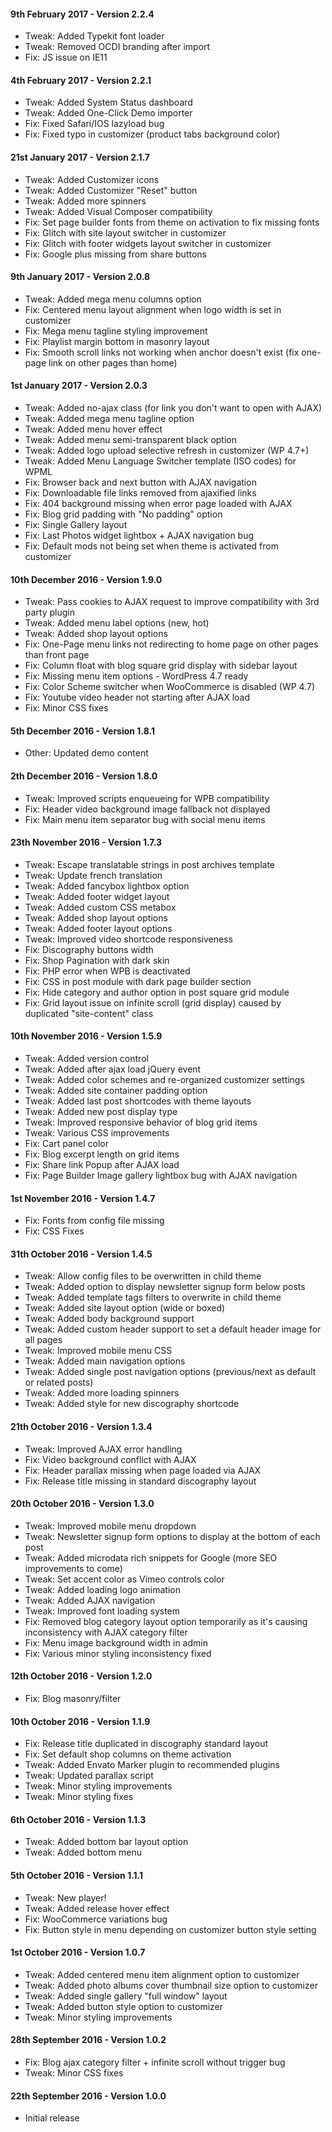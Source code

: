 #### 9th February 2017 - Version 2.2.4

* Tweak: Added Typekit font loader
* Tweak: Removed OCDI branding after import
* Fix: JS issue on IE11

#### 4th February 2017 - Version 2.2.1

* Tweak: Added System Status dashboard
* Tweak: Added One-Click Demo importer
* Fix: Fixed Safari/IOS lazyload bug
* Fix: Fixed typo in customizer (product tabs background color)

#### 21st January 2017 - Version 2.1.7

* Tweak: Added Customizer icons
* Tweak: Added Customizer "Reset" button
* Tweak: Added more spinners
* Tweak: Added Visual Composer compatibility
* Fix: Set page builder fonts from theme on activation to fix missing fonts
* Fix: Glitch with site layout switcher in customizer
* Fix: Glitch with footer widgets layout switcher in customizer
* Fix: Google plus missing from share buttons

#### 9th January 2017 - Version 2.0.8

* Tweak: Added mega menu columns option
* Fix: Centered menu layout alignment when logo width is set in customizer
* Fix: Mega menu tagline styling improvement
* Fix: Playlist margin bottom in masonry layout
* Fix: Smooth scroll links not working when anchor doesn't exist (fix one-page link on other pages than home)

#### 1st January 2017 - Version 2.0.3

* Tweak: Added no-ajax class (for link you don't want to open with AJAX)
* Tweak: Added mega menu tagline option
* Tweak: Added menu hover effect
* Tweak: Added menu semi-transparent black option
* Tweak: Added logo upload selective refresh in customizer (WP 4.7+)
* Tweak: Added Menu Language Switcher template (ISO codes) for WPML
* Fix: Browser back and next button with AJAX navigation
* Fix: Downloadable file links removed from ajaxified links
* Fix: 404 background missing when error page loaded with AJAX
* Fix: Blog grid padding with "No padding" option
* Fix: Single Gallery layout
* Fix: Last Photos widget lightbox + AJAX navigation bug
* Fix: Default mods not being set when theme is activated from customizer

#### 10th December 2016 - Version 1.9.0

* Tweak: Pass cookies to AJAX request to improve compatibility with 3rd party plugin
* Tweak: Added menu label options (new, hot)
* Tweak: Added shop layout options
* Fix: One-Page menu links not redirecting to home page on other pages than front page
* Fix: Column float with blog square grid display with sidebar layout
* Fix: Missing menu item options - WordPress 4.7 ready
* Fix: Color Scheme switcher when WooCommerce is disabled (WP 4.7)
* Fix: Youtube video header not starting after AJAX load
* Fix: Minor CSS fixes

#### 5th December 2016 - Version 1.8.1

* Other: Updated demo content

#### 2th December 2016 - Version 1.8.0

* Tweak: Improved scripts enqueueing for WPB compatibility
* Fix: Header video background image fallback not displayed
* Fix: Main menu item separator bug with social menu items

#### 23th November 2016 - Version 1.7.3

* Tweak: Escape translatable strings in post archives template
* Tweak: Update french translation
* Tweak: Added fancybox lightbox option
* Tweak: Added footer widget layout
* Tweak: Added custom CSS metabox
* Tweak: Added shop layout options
* Tweak: Added footer layout options
* Tweak: Improved video shortcode responsiveness
* Fix: Discography buttons width
* Fix: Shop Pagination with dark skin
* Fix: PHP error when WPB is deactivated
* Fix: CSS in post module with dark page builder section
* Fix: Hide category and author option in post square grid module
* Fix: Grid layout issue on infinite scroll (grid display) caused by duplicated "site-content" class

#### 10th November 2016 - Version 1.5.9

* Tweak: Added version control
* Tweak: Added after ajax load jQuery event
* Tweak: Added color schemes and re-organized customizer settings
* Tweak: Added site container padding option
* Tweak: Added last post shortcodes with theme layouts
* Tweak: Added new post display type
* Tweak: Improved responsive behavior of blog grid items
* Tweak: Various CSS improvements
* Fix: Cart panel color
* Fix: Blog excerpt length on grid items
* Fix: Share link Popup after AJAX load
* Fix: Page Builder Image gallery lightbox bug with AJAX navigation

#### 1st November 2016 - Version 1.4.7

* Fix: Fonts from config file missing
* Fix: CSS Fixes

#### 31th October 2016 - Version 1.4.5

* Tweak: Allow config files to be overwritten in child theme
* Tweak: Added option to display newsletter signup form below posts
* Tweak: Added template tags filters to overwrite in child theme
* Tweak: Added site layout option (wide or boxed)
* Tweak: Added body background support
* Tweak: Added custom header support to set a default header image for all pages
* Tweak: Improved mobile menu CSS
* Tweak: Added main navigation options
* Tweak: Added single post navigation options (previous/next as default or related posts)
* Tweak: Added more loading spinners
* Tweak: Added style for new discography shortcode

#### 21th October 2016 - Version 1.3.4

* Tweak: Improved AJAX error handling
* Fix: Video background conflict with AJAX
* Fix: Header parallax missing when page loaded via AJAX
* Fix: Release title missing in standard discography layout

#### 20th October 2016 - Version 1.3.0

* Tweak: Improved mobile menu dropdown
* Tweak: Newsletter signup form options to display at the bottom of each post
* Tweak: Added microdata rich snippets for Google (more SEO improvements to come)
* Tweak: Set accent color as Vimeo controls color
* Tweak: Added loading logo animation
* Tweak: Added AJAX navigation
* Tweak: Improved font loading system
* Fix: Removed blog category layout option temporarily as it's causing inconsistency with AJAX category filter
* Fix: Menu image background width in admin
* Fix: Various minor styling inconsistency fixed

#### 12th October 2016 - Version 1.2.0

* Fix: Blog masonry/filter

#### 10th October 2016 - Version 1.1.9

* Fix: Release title duplicated in discography standard layout
* Fix: Set default shop columns on theme activation
* Tweak: Added Envato Marker plugin to recommended plugins
* Tweak: Updated parallax script
* Tweak: Minor styling improvements
* Tweak: Minor styling fixes

#### 6th October 2016 - Version 1.1.3

* Tweak: Added bottom bar layout option
* Tweak: Added bottom menu

#### 5th October 2016 - Version 1.1.1

* Tweak: New player!
* Tweak: Added release hover effect
* Fix: WooCommerce variations bug
* Fix: Button style in menu depending on customizer button style setting

#### 1st October 2016 - Version 1.0.7

* Tweak: Added centered menu item alignment option to customizer
* Tweak: Added photo albums cover thumbnail size option to customizer
* Tweak: Added single gallery "full window" layout
* Tweak: Added button style option to customizer
* Tweak: Minor styling improvements

#### 28th September 2016 - Version 1.0.2

* Fix: Blog ajax category filter + infinite scroll without trigger bug
* Tweak: Minor CSS fixes

#### 22th September 2016 - Version 1.0.0

* Initial release